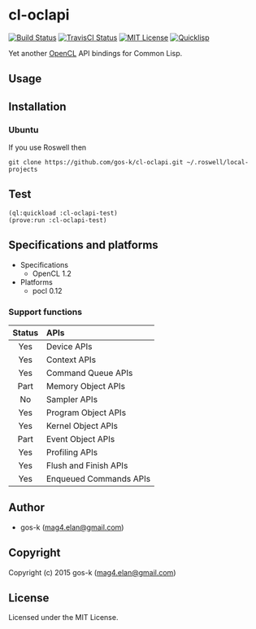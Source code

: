 # cl-oclapi

[![Build Status](https://circleci.com/gh/gos-k/cl-oclapi.svg?style=shield)](https://circleci.com/gh/gos-k/cl-oclapi)
[![TravisCI Status](https://travis-ci.org/gos-k/cl-oclapi.svg?branch=master)](https://travis-ci.org/gos-k/cl-oclapi)
[![MIT License](http://img.shields.io/badge/license-MIT-blue.svg?style=flat)](http://opensource.org/licenses/mit-license.php)
[![Quicklisp](http://quickdocs.org/badge/cl-oclapi.svg)](http://quickdocs.org/cl-oclapi/)

Yet another [OpenCL](https://www.khronos.org/opencl/) API bindings for Common Lisp.

## Usage

## Installation

### Ubuntu

If you use Roswell then

```
git clone https://github.com/gos-k/cl-oclapi.git ~/.roswell/local-projects
```

## Test

```
(ql:quickload :cl-oclapi-test)
(prove:run :cl-oclapi-test)
```

## Specifications and platforms

* Specifications
  * OpenCL 1.2
* Platforms
  * pocl 0.12

### Support functions

| Status | APIs |
|:------:|:-----|
| Yes    | Device APIs |
| Yes    | Context APIs |
| Yes    | Command Queue APIs |
| Part   | Memory Object APIs |
| No     | Sampler APIs |
| Yes    | Program Object APIs |
| Yes    | Kernel Object APIs |
| Part   | Event Object APIs |
| Yes    | Profiling APIs |
| Yes    | Flush and Finish APIs |
| Yes    | Enqueued Commands APIs |

## Author

* gos-k (mag4.elan@gmail.com)

## Copyright

Copyright (c) 2015 gos-k (mag4.elan@gmail.com)

## License

Licensed under the MIT License.
